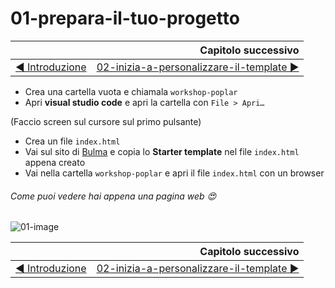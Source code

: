 # 01-prepara-il-tuo-progetto

|   | Capitolo successivo     |
| :--------------- | ---------------: |
| [◀︎ Introduzione](https://github.com/lykkechen/work-pop/)| [02-inizia-a-personalizzare-il-template ▶︎](../02-inizia-a-personalizzare-il-template) |

- Crea una cartella vuota e chiamala `workshop-poplar`
- Apri **visual studio code** e apri la cartella con `File > Apri…`

(Faccio screen sul cursore sul primo pulsante)

- Crea un file `index.html`
- Vai sul sito di [Bulma](https://bulma.io/documentation/overview/start/) e copia lo **Starter template** nel file `index.html` appena creato
- Vai nella cartella `workshop-poplar` e apri il file `index.html` con un browser
###### Come puoi vedere hai appena una pagina web 😍

![01-image](../assets/Lessons/01-image)

|   | Capitolo successivo     |
| :--------------- | ---------------: |
| [◀ Introduzione](https://github.com/lykkechen/work-pop/)| [02-inizia-a-personalizzare-il-template ▶︎](../02-inizia-a-personalizzare-il-template) |
